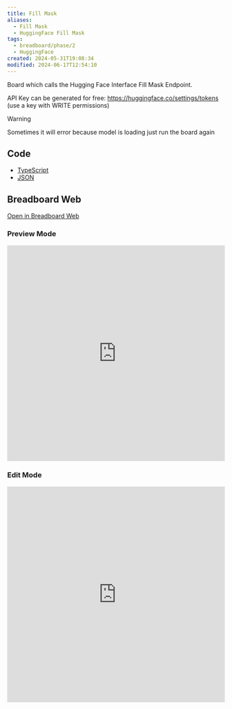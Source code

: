 ```yaml
---
title: Fill Mask
aliases:
  - Fill Mask
  - HuggingFace Fill Mask
tags:
  - breadboard/phase/2
  - HuggingFace
created: 2024-05-31T19:08:34
modified: 2024-06-17T12:54:10
---
```


Board which calls the Hugging Face Interface Fill Mask Endpoint.

API Key can be generated for free: <https://huggingface.co/settings/tokens> (use a key with WRITE permissions)

> [!warning]
> Sometimes it will error because model is loading just run the board again

## Code

- [TypeScript](https://github.com/ExaDev/breadboard-examples/blob/main/src/examples/fill-mask/index.ts)
- [JSON](https://github.com/ExaDev/breadboard-examples/blob/main/src/examples/fill-mask/board.json)

## Breadboard Web

[Open in Breadboard Web](https://breadboard-ai.web.app/?board=https://raw.githubusercontent.com/ExaDev/breadboard-examples/main/src/examples/fill-mask/board.json)

### Preview Mode

<iframe src="https://breadboard-ai.web.app/?board=https://raw.githubusercontent.com/ExaDev/breadboard-examples/main/src/examples/fill-mask/board.json&embed" style="width: 100%; height: 500px; border: 0;"></iframe>

### Edit Mode

<iframe src="https://breadboard-ai.web.app/?board=https://raw.githubusercontent.com/ExaDev/breadboard-examples/main/src/examples/fill-mask/board.json" style="width: 100%; height: 500px; border: 0;"></iframe>
